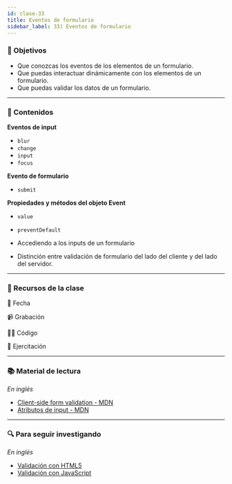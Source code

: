 ```yaml
---
id: clase-33
title: Eventos de formulario
sidebar_label: 33) Eventos de formulario
---
```


### 🏁 Objetivos

- Que conozcas los eventos de los elementos de un formulario.
- Que puedas interactuar dinámicamente con los elementos de un formulario.
- Que puedas validar los datos de un formulario.

---

### 📝 Contenidos

**Eventos de input**

- `blur`
- `change`
- `input`
- `focus`

**Evento de formulario**

- `submit`

**Propiedades y métodos del objeto Event**

- `value`
- `preventDefault`

- Accediendo a los inputs de un formulario
- Distinción entre validación de formulario del lado del cliente y del lado del servidor.

---

### 🚀 Recursos de la clase

📆 Fecha

📹 Grabación

👩‍💻 Código

💪 Ejercitación

---

### 📚 Material de lectura

_En inglés_

- [Client-side form validation - MDN](https://developer.mozilla.org/en-US/docs/Learn/Forms/Form_validation)
- [Atributos de input - MDN](https://developer.mozilla.org/en-US/docs/Web/HTML/Element/input)

---

### 🔍 Para seguir investigando

_En inglés_

- [Validación con HTML5](https://css-tricks.com/form-validation-part-1-constraint-validation-html/)
- [Validación con JavaScript](https://css-tricks.com/form-validation-part-2-constraint-validation-api-javascript/)
